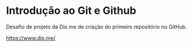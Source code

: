 # Introdução ao Git e Github
Desafio de projeto da Dio.me de criação do primeiro repositório no GitHub.

https://www.dio.me/

